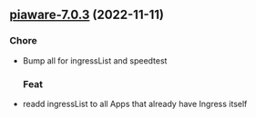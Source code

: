 

## [piaware-7.0.3](https://github.com/truecharts/charts/compare/piaware-7.0.2...piaware-7.0.3) (2022-11-11)

### Chore

- Bump all for ingressList and speedtest
  
  ### Feat

- readd ingressList to all Apps that already have Ingress itself
  
  